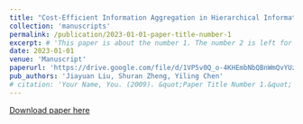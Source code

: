 ```yaml
---
title: "Cost-Efficient Information Aggregation in Hierarchical Information Structure"
collection: 'manuscripts'
permalink: /publication/2023-01-01-paper-title-number-1
excerpt: # 'This paper is about the number 1. The number 2 is left for future work.'
date: 2023-01-01
venue: 'Manuscript'
paperurl: 'https://drive.google.com/file/d/1VP5v0Q_o-4KHEmbNbQBnWmQvYUz9jdZh/view?usp=sharing'
pub_authors: 'Jiayuan Liu, Shuran Zheng, Yiling Chen'
# citation: 'Your Name, You. (2009). &quot;Paper Title Number 1.&quot; <i>Journal 1</i>. 1(1).'
---
```

<!-- This paper is about the number 1. The number 2 is left for future work. -->

[Download paper here](https://drive.google.com/file/d/1VP5v0Q_o-4KHEmbNbQBnWmQvYUz9jdZh/view?usp=sharing)

<!-- Recommended citation: Your Name, You. (2009). "Paper Title Number 1." <i>Journal 1</i>. 1(1). -->